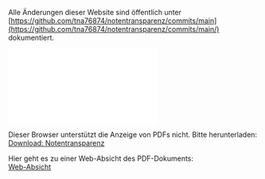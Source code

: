 Alle Änderungen dieser Website sind öffentlich unter [https://github.com/tna76874/notentransparenz/commits/main](https://github.com/tna76874/notentransparenz/commits/main/) dokumentiert.

<object data="{{ extra.urls.docfile }}" type="application/pdf" width="700px" height="700px">
    <embed src="{{ extra.urls.docfile }}">
        <p>Dieser Browser unterstützt die Anzeige von PDFs nicht. Bitte herunterladen:<br>
        <a href="{{ extra.urls.docfile }}">Download: Notentransparenz</a></p>   
    </embed>
</object>

<p>Hier geht es zu einer Web-Absicht des PDF-Dokuments:<br>
<a href="/files/notentransparenz">Web-Absicht</a></p>


